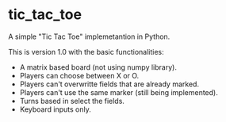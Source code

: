 # tic_tac_toe

A simple "Tic Tac Toe" implemetantion in Python.

This is version 1.0 with the basic functionalities:

- A matrix based board (not using numpy library).
- Players can choose between X or O.
- Players can't overwritte fields that are already marked.
- Players can't use the same marker (still being implemented).
- Turns based in select the fields.
- Keyboard inputs only.
